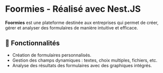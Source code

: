 # Foormies - Réalisé avec Nest.JS

**Foormies** est une plateforme destinée aux entreprises qui permet de créer, gérer et analyser des formulaires de manière intuitive et efficace.

## 🚀 Fonctionnalités

- Création de formulaires personnalisés.
- Gestion des champs dynamiques : textes, choix multiples, fichiers, etc.
- Analyse des résultats des formulaires avec des graphiques intégrés.
